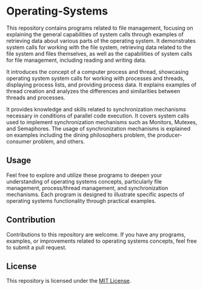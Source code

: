 # Operating-Systems

This repository contains programs related to file management, focusing on explaining the general capabilities of system calls through examples of retrieving data about various parts of the operating system. It demonstrates system calls for working with the file system, retrieving data related to the file system and files themselves, as well as the capabilities of system calls for file management, including reading and writing data.

It introduces the concept of a computer process and thread, showcasing operating system system calls for working with processes and threads, displaying process lists, and providing process data. It explains examples of thread creation and analyzes the differences and similarities between threads and processes.

It provides knowledge and skills related to synchronization mechanisms necessary in conditions of parallel code execution. It covers system calls used to implement synchronization mechanisms such as Monitors, Mutexes, and Semaphores. The usage of synchronization mechanisms is explained on examples including the dining philosophers problem, the producer-consumer problem, and others.

## Usage

Feel free to explore and utilize these programs to deepen your understanding of operating systems concepts, particularly file management, process/thread management, and synchronization mechanisms. Each program is designed to illustrate specific aspects of operating systems functionality through practical examples.

## Contribution

Contributions to this repository are welcome. If you have any programs, examples, or improvements related to operating systems concepts, feel free to submit a pull request.

## License

This repository is licensed under the [MIT License](LICENSE).

